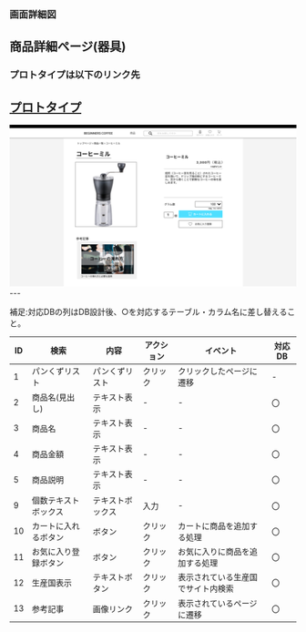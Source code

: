 ### 画面詳細図
## 商品詳細ページ(器具)
### プロトタイプは以下のリンク先
[プロトタイプ](https://www.figma.com/file/Oa2XrfbS2Hee9dSI9acZXo/coffee?node-id=0%3A1)
---
<img src="./img/商品詳細ページ(器具).png" width="800">
---

補足:対応DBの列はDB設計後、○を対応するテーブル・カラム名に差し替えること。

| ID | 検索 | 内容 | アクション | イベント | 対応DB |
|----|-----|-----|---------|--------|-------|
|1|パンくずリスト|パンくずリスト|クリック|クリックしたページに遷移|-|
|2|商品名(見出し)|テキスト表示|-|-|〇|
|3|商品名|テキスト表示|-|-|〇|
|4|商品金額|テキスト表示|-|-|〇|
|5|商品説明|テキスト表示|-|-|〇|
|9|個数テキストボックス|テキストボックス|入力|-|〇|
|10|カートに入れるボタン|ボタン|クリック|カートに商品を追加する処理|〇|
|11|お気に入り登録ボタン|ボタン|クリック|お気に入りに商品を追加する処理|〇|
|12|生産国表示|テキストボタン|クリック|表示されている生産国でサイト内検索|〇|
|13|参考記事|画像リンク|クリック|表示されているページに遷移|〇|
